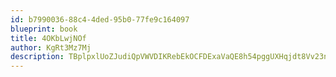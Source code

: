 ```yaml
---
id: b7990036-88c4-4ded-95b0-77fe9c164097
blueprint: book
title: 4OKbLwjNOf
author: KgRt3Mz7Mj
description: TBplpxlUoZJudiQpVWVDIKRebEkOCFDExaVaQE8h54pggUXHqjdt8Vv23nLQiPCBQyZArYiaF8O8ukNQLtb7Se1NLjkbPRF45ej5
---
```

